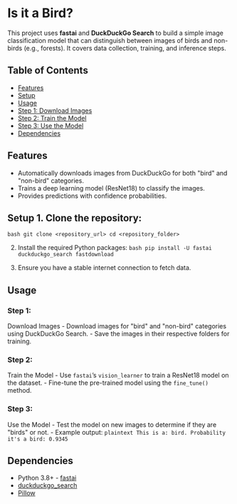 # Is it a Bird? 
This project uses **fastai** and **DuckDuckGo Search** to build a simple image classification model that can distinguish between images of birds and non-birds (e.g., forests). 
It covers data collection, training, and inference steps.

## Table of Contents 
- [Features](#features) 
- [Setup](#setup) 
- [Usage](#usage) 
- [Step 1: Download Images](#step-1-download-images) 
- [Step 2: Train the Model](#step-2-train-the-model) 
- [Step 3: Use the Model](#step-3-use-the-model) 
- [Dependencies](#dependencies)

## Features 
 - Automatically downloads images from DuckDuckGo for both "bird" and "non-bird" categories.
 - Trains a deep learning model (ResNet18) to classify the images. 
 - Provides predictions with confidence probabilities.

## Setup 1. Clone the repository: 
```bash git clone <repository_url> cd <repository_folder> ``` 

2. Install the required Python packages: 
```bash pip install -U fastai duckduckgo_search fastdownload ``` 

3. Ensure you have a stable internet connection to fetch data.

## Usage 
### Step 1: 
Download Images - Download images for "bird" and "non-bird" categories using DuckDuckGo Search. - Save the images in their respective folders for training.

### Step 2: 
Train the Model - Use `fastai`’s `vision_learner` to train a ResNet18 model on the dataset. - Fine-tune the pre-trained model using the `fine_tune()` method.

### Step 3: 
Use the Model - Test the model on new images to determine if they are "birds" or not. - Example output: ```plaintext This is a: bird. Probability it's a bird: 0.9345 ```

## Dependencies 
- Python 3.8+ - [fastai](https://docs.fast.ai/) 
- [duckduckgo_search](https://pypi.org/project/duckduckgo-search/) 
- [Pillow](https://python-pillow.org/)